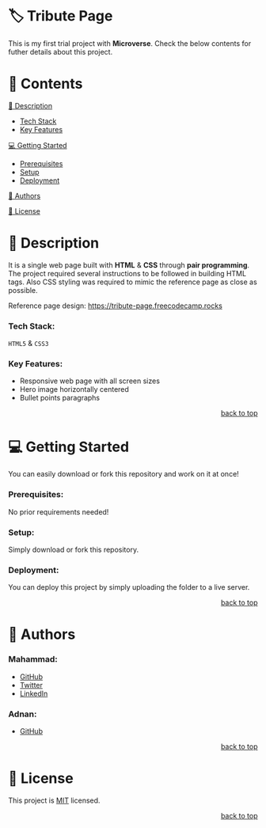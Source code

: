 <a name="readme-top"></a>

<!-- PROJECT TITLE -->

# 🏷️ Tribute Page

This is my first trial project with **Microverse**. Check the below contents for futher details about this project.

<!-- TABLE OF CONTENTS -->

# 📗 Contents

[📖 Description](#about-project)
  - [Tech Stack](#tech-stack)
  - [Key Features](#key-features)

[💻 Getting Started](#getting-started)
  - [Prerequisites](#prerequisites)
  - [Setup](#setup)
  - [Deployment](#deployment)

[👥 Authors](#author)

[📝 License](#license)

<!-- PROJECT DESCRIPTION -->

# 📖 Description <a name="about-project"></a>

It is a single web page built with **HTML** & **CSS** through **pair programming**.
The project required several instructions to be followed in building HTML tags.
Also CSS styling was required to mimic the reference page as close as possible.

Reference page design:
https://tribute-page.freecodecamp.rocks

### Tech Stack: <a name="tech-stack"></a>

`HTML5` & `CSS3`

### Key Features: <a name="key-features"></a>

- Responsive web page with all screen sizes
- Hero image horizontally centered
- Bullet points paragraphs

<p align="right"><a href="#readme-top">back to top</a></p>

<!-- GETTING STARTED -->

# 💻 Getting Started <a name="getting-started"></a>

You can easily download or fork this repository and work on it at once!

### Prerequisites:

No prior requirements needed!

### Setup:

Simply download or fork this repository.

### Deployment:

You can deploy this project by simply uploading the folder to a live server.

<p align="right"><a href="#readme-top">back to top</a></p>

<!-- AUTHOR -->

# 👥 Authors <a name="author"></a>

### Mahammad:

- [GitHub](https://github.com/mahammad-mostafa)
- [Twitter](https://twitter.com/mahammad_mostfa)
- [LinkedIn](https://linkedin.com/in/mahammad-mostafa)

### Adnan:

- [GitHub](https://github.com/adnanarain1101)


<p align="right"><a href="#readme-top">back to top</a></p>

<!-- LICENSE -->

# 📝 License <a name="license"></a>

This project is [MIT](LICENSE.md) licensed.

<p align="right"><a href="#readme-top">back to top</a></p>
